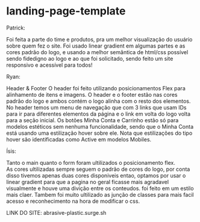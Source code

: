 # landing-page-template


Patrick: 

Foi feita a parte do time e produtos, pra um melhor visualização do usuário sobre quem fez o site. Foi usado linear gradient em algumas partes e as cores padrão do logo, e usando a melhor semântica de html/css possível sendo fidedigno ao logo e ao que foi solicitado, sendo feito um site responsivo e acessível para todos!


Ryan:

Header & Footer
O header foi feito utilizando posicionamentos Flex para alinhamento de itens e imagens. O header e o footer estão nas cores padrão do logo e ambos contém o logo alinha com o resto dos elementos. No header temos um menu de navegação que com 3 links que usam IDs para ir para diferentes elementos da página e o link em volta do logo volta para a seção inicial.
Os botões Minha Conta e Carrinho estão só para modelos estéticos sem nenhuma funcionalidade, sendo que o Minha Conta está usando uma estilização hover sobre ele.
Nota que estilizações do tipo hover são identificadas como Active em modelos Mobiles.

Ísis:

Tanto o main quanto o form foram ultilizados o posicionamento flex.  
As cores ultilizadas sempre seguem o padrão de cores do logo, por conta disso tivemos apenas duas cores disponiveis entao, optamos por usar o linear gradient para que a pagina no geral ficasse mais agradavel visualmente e houve uma divição entre os conteudos.
foi feito em um estilo mais claer.
Tambem foi muito ultilizado as junção de classes para mais facil acesso e reconhecimento na hora de modificar o css.

LINK DO SITE:
abrasive-plastic.surge.sh
